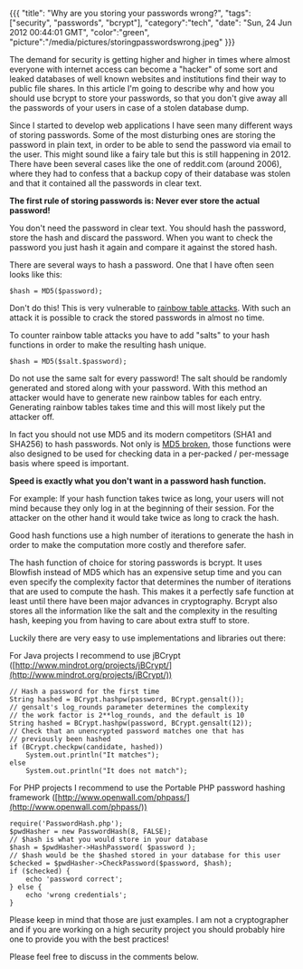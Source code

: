 {{{
  "title": "Why are you storing your passwords wrong?",
  "tags": ["security", "passwords", "bcrypt"],
  "category":"tech",
  "date": "Sun, 24 Jun 2012 00:44:01 GMT",
  "color":"green",
  "picture":"/media/pictures/storingpasswordswrong.jpeg"
}}}

The demand for security is getting higher and higher in times where almost everyone with internet access can become a "hacker" of some sort and leaked databases of well known websites and institutions find their way to public file shares. In this article I'm going to describe why and how you should use bcrypt to store your passwords, so that you don't give away all the passwords of your users in case of a stolen database dump.
<!--more-->
Since I started to develop web applications I have seen many different ways of storing passwords. Some of the most disturbing ones are storing the password in plain text, in order to be able to send the password via
email to the user. This might sound like a fairy tale but this is still happening in 2012. There have been several cases like the one of reddit.com (around 2006), where they had to confess that a backup copy of their database was stolen and that it contained all the passwords in clear text.

**The first rule of storing passwords is: Never ever store the actual password!**

You don't need the password in clear text. You should hash the password, store the hash and discard the password. When you want to check the password you just hash it again and compare it against the stored hash.

There are several ways to hash a password. One that I have often seen looks like this:

    $hash = MD5($password);
Don't do this! This is very vulnerable to [rainbow table attacks](http://www.codinghorror.com/blog/2007/09/rainbow-hash-cracking.html). With such an attack it is possible to crack the stored passwords in almost no time.

To counter rainbow table attacks you have to add "salts" to your hash functions in order to make the resulting hash unique. 

    $hash = MD5($salt.$password);
Do not use the same salt for every password! The salt should be randomly generated and stored along with your password. With this method an attacker would have to generate new rainbow tables for each entry. Generating rainbow tables takes time and this will most likely put the attacker off.

In fact you should not use MD5 and its modern competitors (SHA1 and SHA256) to hash passwords. Not only is [MD5 broken](http://cryptocrats.com/crypto/md5-the-hash-algorithm-is-now-broken/), those functions were also designed to be used for checking data in a per-packed / per-message basis where speed is important.

**Speed is exactly what you don't want in a password hash function.**

For example: If your hash function takes twice as long, your users will not mind because they only log in at the beginning of their session. For the attacker on the other hand it would take twice as long to crack the hash.

Good hash functions use a high number of iterations to generate the hash in order to make the computation more costly and therefore safer.

The hash function of choice for storing passwords is bcrypt. It uses Blowfish instead of MD5 which has an expensive setup time and you can even specify the complexity factor that determines the number of iterations that are used to compute the hash. This makes it a perfectly safe function at least until there have been major advances in cryptography. Bcrypt also stores all the information like the salt and the complexity in the resulting hash, keeping you from having to care about extra stuff to store.

Luckily there are very easy to use implementations and libraries out there:

For Java projects I recommend to use jBCrypt ([http://www.mindrot.org/projects/jBCrypt/](http://www.mindrot.org/projects/jBCrypt/))

    // Hash a password for the first time
    String hashed = BCrypt.hashpw(password, BCrypt.gensalt());
    // gensalt's log_rounds parameter determines the complexity
    // the work factor is 2**log_rounds, and the default is 10
    String hashed = BCrypt.hashpw(password, BCrypt.gensalt(12));
    // Check that an unencrypted password matches one that has
    // previously been hashed
    if (BCrypt.checkpw(candidate, hashed))
        System.out.println("It matches");
    else
	    System.out.println("It does not match");
For PHP projects I recommend to use the Portable PHP password hashing framework ([http://www.openwall.com/phpass/](http://www.openwall.com/phpass/))

    require('PasswordHash.php');
    $pwdHasher = new PasswordHash(8, FALSE);
    // $hash is what you would store in your database
    $hash = $pwdHasher->HashPassword( $password );
    // $hash would be the $hashed stored in your database for this user
    $checked = $pwdHasher->CheckPassword($password, $hash);
    if ($checked) {
        echo 'password correct';
    } else {
        echo 'wrong credentials';
    }
Please keep in mind that those are just examples. I am not a cryptographer and if you are working on a high security project you should probably hire one to provide you with the best practices!

Please feel free to discuss in the comments below.